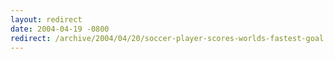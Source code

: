 ```yaml
---
layout: redirect
date: 2004-04-19 -0800
redirect: /archive/2004/04/20/soccer-player-scores-worlds-fastest-goal.aspx/
---
```

